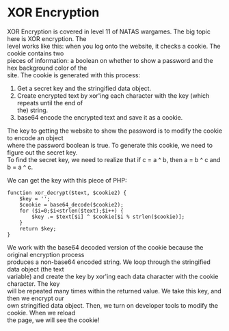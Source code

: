 # XOR Encryption

XOR Encryption is covered in level 11 of NATAS wargames. The big topic here is XOR encryption. The  
level works like this: when you log onto the website, it checks a cookie. The cookie contains two  
pieces of information: a boolean on whether to show a password and the hex background color of the  
site. The cookie is generated with this process: 

1. Get a secret key and the stringified data object.
2. Create encrypted text by xor'ing each character with the key (which repeats until the end of  
the) string.
3. base64 encode the encrypted text and save it as a cookie.

The key to getting the website to show the password is to modify the cookie to encode an object  
where the password boolean is true. To generate this cookie, we need to figure out the secret key.  
To find the secret key, we need to realize that if c = a ^ b, then a = b ^ c and b = a ^ c. 

We can get the key with this piece of PHP:

    function xor_decrypt($text, $cookie2) {
        $key = '';
        $cookie = base64_decode($cookie2);
        for ($i=0;$i<strlen($text);$i++) {
            $key .= $text[$i] ^ $cookie[$i % strlen($cookie)];
        }
        return $key;
    }

We work with the base64 decoded version of the cookie because the original encryption process  
produces a non-base64 encoded string. We loop through the stringified data object (the text  
variable) and create the key by xor'ing each data character with the cookie character. The key  
will be repeated many times within the returned value. We take this key, and then we encrypt our  
own stringified data object. Then, we turn on developer tools to modify the cookie. When we reload  
the page, we will see the cookie!